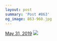 ```yaml
---
layout: post
summary: 'Post #863'
og_image: 863-960.jpg
---
```


<p>
  <time>
    <a href="/863">May 31, 2019</a>
  </time>
  <a href="/863">
    <img src="{{ site.assets_url }}/863-480.jpg" srcset="{{ site.assets_url }}/863-240.jpg 240w, {{ site.assets_url }}/863-480.jpg 480w, {{ site.assets_url }}/863-720.jpg 720w, {{ site.assets_url }}/863-960.jpg 960w" sizes="(min-width: 700px) 50vw, calc(100vw - 2rem)" />
  </a>
</p>
